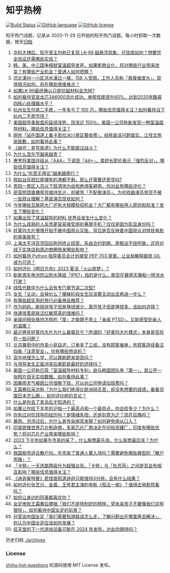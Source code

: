 # 知乎热榜
[![Build Status](https://github.com/ToWeLong/zhihu-hot-questions/workflows/CI/badge.svg)](https://github.com/ToWeLong/zhihu-hot-questions/actions)
[![GitHub language](https://img.shields.io/badge/language-golang-orange.svg)](https://golang.org/)
[![GitHub license](https://img.shields.io/github/license/ToWeLong/zhihu-hot-questions)](https://github.com/ToWeLong/zhihu-hot-questions/blob/main/LICENSE)

知乎热门话题，记录从 2020-11-29 日开始的知乎热门话题。每小时抓取一次数据，按天[归档](./archives)

<!-- BEGIN -->

1. [华科大博后、知乎答主均称已复现 LK-99 磁悬浮现象，可信度如何？想要完全验证还需哪些实验？](https://www.zhihu.com/question/615044128)
1. [韩、美、中三国争相就室温超导发声，如果能商业化，将对哪些行业带来改变？有哪些产业机会？普通人如何把握？](https://www.zhihu.com/question/615099733)
1. [河北涿州一小区洪水漫过一楼，158 人受困，工作人员称「救援难度大」，现场情况如何，存在哪些救援难点？](https://www.zhihu.com/question/615004609)
1. [如果LK-99最终确认只是抗磁材料会怎样?](https://www.zhihu.com/question/614423521)
1. [如何看待官宣龙芯3A6000流片成功，单核性能提升60%，达到2020年酷睿四核心处理器水平？](https://www.zhihu.com/question/615008695)
1. [杭州女生抄底二手房，一年多亏了 100 万，哪些信息值得关注？如何看待当下杭州二手房市场？](https://www.zhihu.com/question/615039891)
1. [美国超导美股盘前延续涨势，现涨近 150％，美国一公司称新发现一种室温超导材料，哪些信息值得关注？](https://www.zhihu.com/question/615056127)
1. [网传「站在国道上看卡若拉冰川景区要收费」，经核查该问题属实，江孜文旅局致歉，如何看待此事？](https://www.zhihu.com/question/615006214)
1. [《崩坏：星穹铁道》为什么不能跳过战斗？](https://www.zhihu.com/question/614734244)
1. [为什么音乐节越来越贵？](https://www.zhihu.com/question/456980608)
1. [惠誉将美国评级从「AAA」下调至「AA+」，美财长耶伦表示「强烈反对」，哪些信息值得关注？](https://www.zhihu.com/question/615184767)
1. [为什么“吃苦无用论”越来越盛行？](https://www.zhihu.com/question/614740349)
1. [假如台风把烂尾楼吹的渣都不剩，那么还需要还房贷吗?](https://www.zhihu.com/question/614444541)
1. [贵阳一景区人员以下班清场为由拒绝游客避雨，你对此有哪些评价？](https://www.zhihu.com/question/614763710)
1. [民营院团直播带货维持生计，却被骂「不配做演员」，为何戏曲演员带货不被一些观众理解？基层演员现状如何？](https://www.zhihu.com/question/613888386)
1. [今年哪些互联网大厂还有大规模校招机会？大厂都有哪些用人原则和标准？发生了哪些变化？](https://www.zhihu.com/question/615139335)
1. [如果出现了常温超导的材料 世界会发生什么变化？](https://www.zhihu.com/question/442353745)
1. [为什么成熟的人反而更容易接受用折叠屏手机？仅仅是因为彰显身份吗？](https://www.zhihu.com/question/615081530)
1. [好莱坞大片慢慢开始不被中国观众买账，背后是否反映着中国观众对特技电影的审美疲劳？](https://www.zhihu.com/question/614718069)
1. [上海太平洋百货回应称将终止经营，系由合约到期、房租谈不拢所致，这将对线下实体店和周边商圈带来哪些影响？](https://www.zhihu.com/question/614854598)
1. [如何看待 Python 指导委员会计划接受 PEP 703 提案，让全局解释器锁 GIL 成为可选？](https://www.zhihu.com/question/614618511)
1. [如何评价《明日方舟》2023 夏活「火山旅梦」？](https://www.zhihu.com/question/613595883)
1. [新能源车电池防尘防水等级「IP67」指的是什么，能否在暴雨天像船一样涉水行驶？](https://www.zhihu.com/question/614860730)
1. [线性代数中为什么会有专门章节讲二次型?](https://www.zhihu.com/question/613648316)
1. [女生「主动」会掉价么？暧昧阶段女生应该要主动出击再进一步么？](https://www.zhihu.com/question/614078563)
1. [有哪些超实用的旅行必备用品推荐？](https://www.zhihu.com/question/614887718)
1. [作为妈妈，能陪伴孩子但是挣钱很少，离开孩子但是挣钱多，该如何选择？](https://www.zhihu.com/question/614165389)
1. [快速改善皮肤泛红敏感真的很难吗？](https://www.zhihu.com/question/615066418)
1. [亲戚间相处维持怎样的「度」才能既不患上「亲戚 PTSD」，又能感受到亲人的温暖？](https://www.zhihu.com/question/615025736)
1. [最近两年好莱坞大片为什么屡屡巨亏？所谓的「好莱坞大片模式」本身是否存在一些问题？](https://www.zhihu.com/question/22569341)
1. [北京暴雨中的外卖小哥自述，订单多了三成，没有顾客催单，有顾客连续备注四条「注意安全」，你有哪些想说的？](https://www.zhihu.com/question/615011319)
1. [高中地理怎么学，可以靠刷题来提高吗？](https://www.zhihu.com/question/63241646)
1. [与领导发生正面冲突后离职是最好的选择吗？](https://www.zhihu.com/question/614874566)
1. [美国一公司称已获「室温超导材料专利」欲与韩国团队争「第一」，其公开一张照片但无实验数据，如何看待此事？](https://www.zhihu.com/question/615009520)
1. [因暴雨天气被困公司很晚下班，可以向公司申请加班费吗？](https://www.zhihu.com/question/614725004)
1. [王霜赛后采访称「为什么我们练得比欧洲球员苦，却没有想要的成绩，看看邻国日本怎么踢」，如何评价她的言论？](https://www.zhihu.com/question/615166985)
1. [什么是你去了青岛后才知道的？](https://www.zhihu.com/question/328639081)
1. [如果让你给下半年的沪指一个最高点和一个最低点，你会给多少？为什么？](https://www.zhihu.com/question/614428207)
1. [你有过对抗领导的经历吗？是情绪失控，还是刻意为之？现在后悔吗？](https://www.zhihu.com/question/614875309)
1. [暴雨、洪涝过后，为什么是传染病高发期？如何避免病从口入？](https://www.zhihu.com/question/614725170)
1. [印度欲做世界芯片制造商，多家芯片厂商决定在印投资建厂，印度有哪些优势？将对芯片产业带来哪些影响？](https://www.zhihu.com/question/614995868)
1. [2023 下半年如果牛市真的来了，什么股票最先涨，什么股票最后涨？为什么？](https://www.zhihu.com/question/614394737)
1. [我国股市适合散户吗，牛市来了普通人要入场吗？需要避免哪些典型的「散户思维」？](https://www.zhihu.com/question/614428092)
1. [「卡努」一天连跳两级升为超强台风，「卡努」与「杜苏芮」之间是否会有相互影响？哪些信息值得关注？](https://www.zhihu.com/question/614999510)
1. [《迪迦奥特曼》若怪兽知道迪迦只能维持3分钟，会有什么结果？](https://www.zhihu.com/question/482732300)
1. [如何评价张艺兴、金晨、王传君主演的电影《孤注一掷》？值得去电影院看吗？](https://www.zhihu.com/question/613368790)
1. [如何让身边的同事都喜欢你？](https://www.zhihu.com/question/611304885)
1. [女足惨败王霜赛后哽咽「我们不是特别好的榜样，望未来孩子不要像我们这样狼狈」，如何看待中国女足的前景？](https://www.zhihu.com/question/615119702)
1. [孙雯谈中国女足「我们需要知道路该怎么走，了解问题出在哪里再去解决」，你认为中国女足应该如何发展？](https://www.zhihu.com/question/615168828)
1. [任天堂的下一代游戏设备可能在 2024 年发布，对此你期待吗？](https://www.zhihu.com/question/614999316)

<!-- END -->

历史归档 [./archives](./archives)


### License
[zhihu-hot-questions](https://github.com/towelong/zhihu-hot-questions) 的源码使用 MIT License 发布。